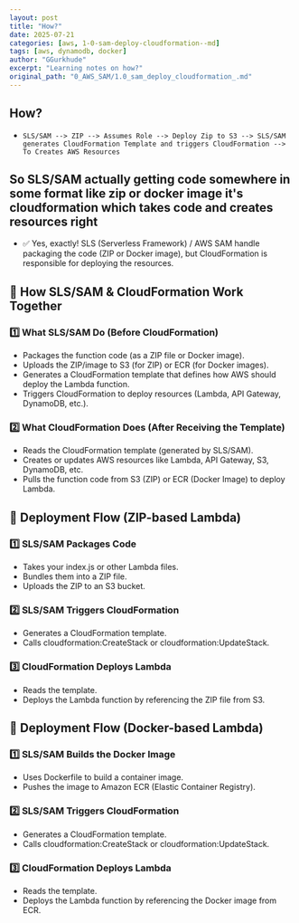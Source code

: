 ```yaml
---
layout: post
title: "How?"
date: 2025-07-21
categories: [aws, 1-0-sam-deploy-cloudformation--md]
tags: [aws, dynamodb, docker]
author: "GGurkhude"
excerpt: "Learning notes on how?"
original_path: "0_AWS_SAM/1.0_sam_deploy_cloudformation_.md"
---
```


## How?
- `SLS/SAM --> ZIP --> Assumes Role --> Deploy Zip to S3 --> SLS/SAM generates CloudFormation Template and triggers CloudFormation --> To Creates AWS Resources`

## So SLS/SAM actually getting code somewhere in some format like zip or docker image it's cloudformation which takes code and creates resources right

- ✅ Yes, exactly! SLS (Serverless Framework) / AWS SAM handle packaging the code (ZIP or Docker image), but CloudFormation is responsible for deploying the resources.

## 📌 How SLS/SAM & CloudFormation Work Together
### 1️⃣ What SLS/SAM Do (Before CloudFormation)
- Packages the function code (as a ZIP file or Docker image).
- Uploads the ZIP/image to S3 (for ZIP) or ECR (for Docker images).
- Generates a CloudFormation template that defines how AWS should deploy the Lambda function.
- Triggers CloudFormation to deploy resources (Lambda, API Gateway, DynamoDB, etc.).
### 2️⃣ What CloudFormation Does (After Receiving the Template)
- Reads the CloudFormation template (generated by SLS/SAM).
- Creates or updates AWS resources like Lambda, API Gateway, S3, DynamoDB, etc.
- Pulls the function code from S3 (ZIP) or ECR (Docker Image) to deploy Lambda.

## 📌 Deployment Flow (ZIP-based Lambda)
### 1️⃣ SLS/SAM Packages Code

- Takes your index.js or other Lambda files.
- Bundles them into a ZIP file.
- Uploads the ZIP to an S3 bucket.
### 2️⃣ SLS/SAM Triggers CloudFormation

- Generates a CloudFormation template.
- Calls cloudformation:CreateStack or cloudformation:UpdateStack.
### 3️⃣ CloudFormation Deploys Lambda

- Reads the template.
- Deploys the Lambda function by referencing the ZIP file from S3.

## 📌 Deployment Flow (Docker-based Lambda)
### 1️⃣ SLS/SAM Builds the Docker Image

- Uses Dockerfile to build a container image.
- Pushes the image to Amazon ECR (Elastic Container Registry).
### 2️⃣ SLS/SAM Triggers CloudFormation
 
- Generates a CloudFormation template.
- Calls cloudformation:CreateStack or cloudformation:UpdateStack.
### 3️⃣ CloudFormation Deploys Lambda

- Reads the template.
- Deploys the Lambda function by referencing the Docker image from ECR.